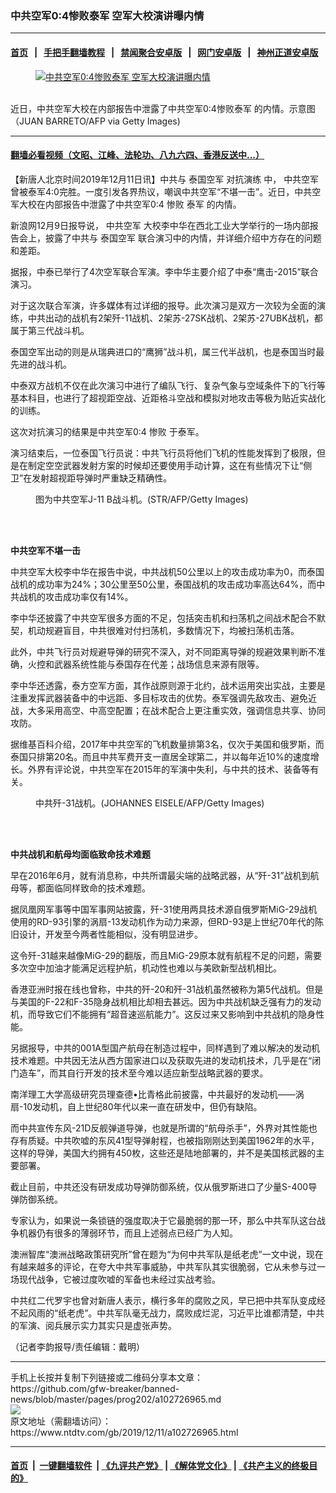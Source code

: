 ### 中共空军0:4惨败泰军 空军大校演讲曝内情
------------------------

#### [首页](https://github.com/gfw-breaker/banned-news/blob/master/README.md) &nbsp;&nbsp;|&nbsp;&nbsp; [手把手翻墙教程](https://github.com/gfw-breaker/guides/wiki) &nbsp;&nbsp;|&nbsp;&nbsp; [禁闻聚合安卓版](https://github.com/gfw-breaker/bn-android) &nbsp;&nbsp;|&nbsp;&nbsp; [网门安卓版](https://github.com/oGate2/oGate) &nbsp;&nbsp;|&nbsp;&nbsp; [神州正道安卓版](https://github.com/SzzdOgate/update) 



<div><div class="featured_image">
 <a href="https://i.ntdtv.com/assets/uploads/2019/12/GettyImages-808429242-1.jpg" target="_blank">
  <figure>
   <img alt="中共空军0:4惨败泰军 空军大校演讲曝内情" src="https://i.ntdtv.com/assets/uploads/2019/12/GettyImages-808429242-1-800x450.jpg"/>
  </figure><br/>
 </a>
 <span class="caption">
  近日，中共空军大校在内部报告中泄露了中共空军0:4惨败泰军 的内情。示意图（JUAN BARRETO/AFP via Getty Images)
 </span>
</div>
</div><hr/>

#### [翻墙必看视频（文昭、江峰、法轮功、八九六四、香港反送中...）](https://github.com/gfw-breaker/banned-news/blob/master/pages/link3.md)

<div><div class="post_content" itemprop="articleBody">
 <p>
  【新唐人北京时间2019年12月11日讯】中共与
  <ok href="https://www.ntdtv.com/gb/泰国空军.htm">
   泰国空军
  </ok>
  <ok href="https://www.ntdtv.com/gb/对抗演练.htm">
   对抗演练
  </ok>
  中，
  <ok href="https://www.ntdtv.com/gb/中共空军.htm">
   中共空军
  </ok>
  曾被泰军4:0完胜。一度引发各界热议，嘲讽中共空军“不堪一击”。近日，中共空军大校在内部报告中泄露了中共空军0:4
  <ok href="https://www.ntdtv.com/gb/惨败.htm">
   惨败
  </ok>
  泰军 的内情。
 </p>
 <p>
  新浪网12月9日报导说，
  <ok href="https://www.ntdtv.com/gb/中共空军.htm">
   中共空军
  </ok>
  大校李中华在西北工业大学举行的一场内部报告会上，披露了中共与
  <ok href="https://www.ntdtv.com/gb/泰国空军.htm">
   泰国空军
  </ok>
  联合演习中的内情，并详细介绍中方存在的问题和差距。
 </p>
 <p>
  据报，中泰已举行了4次空军联合军演。李中华主要介绍了中泰“鹰击-2015”联合演习。
 </p>
 <p>
  对于这次联合军演，许多媒体有过详细的报导。此次演习是双方一次较为全面的演练，中共出动的战机有2架歼-11战机、2架苏-27SK战机、2架苏-27UBK战机，都属于第三代战斗机。
 </p>
 <p>
  泰国空军出动的则是从瑞典进口的“鹰狮”战斗机，属三代半战机，也是泰国当时最先进的战斗机。
 </p>
 <p>
  中泰双方战机不仅在此次演习中进行了编队飞行、复杂气象与空域条件下的飞行等基本科目，也进行了超视距空战、近距格斗空战和模拟对地攻击等极为贴近实战化的训练。
 </p>
 <p>
  这次对抗演习的结果是中共空军0:4
  <ok href="https://www.ntdtv.com/gb/惨败.htm">
   惨败
  </ok>
  于泰军。
 </p>
 <p>
  演习结束后，一位泰国飞行员说：中共飞行员将他们飞机的性能发挥到了极限，但是在制定空空武器发射方案的时候却还要使用手动计算，这在有些情况下让“侧卫”在发射超视距导弹时严重缺乏精确性。
 </p>
 <figure class="wp-caption alignnone" id="attachment_102545618" style="width: 600px">
  <ok href="https://i.ntdtv.com/assets/uploads/2019/04/GettyImages-487985362.jpg">
   <img alt="" class="size-medium wp-image-102545618" src="https://i.ntdtv.com/assets/uploads/2019/04/GettyImages-487985362-600x356.jpg"/>
  </ok>
  <br/><figcaption class="wp-caption-text">
   图为中共空军J-11 B战斗机。(STR/AFP/Getty Images)
  </figcaption><br/>
 </figure><br/>
 <p>
  <strong>
   中共空军不堪一击
  </strong>
 </p>
 <p>
  中共空军大校李中华在报告中说，中共战机50公里以上的攻击成功率为0，而泰国战机的成功率为24%；30公里至50公里，泰国战机的攻击成功率高达64%，而中共战机的攻击成功率仅有14%。
 </p>
 <p>
  李中华还披露了中共空军很多方面的不足，包括突击机和扫荡机之间战术配合不默契，机动规避盲目，中共很难对付扫荡机，多数情况下，均被扫荡机击落。
 </p>
 <p>
  此外，中共飞行员对规避导弹的研究不深入，对不同距离导弹的规避效果判断不准确，火控和武器系统性能与泰国存在代差；战场信息来源有限等。
 </p>
 <p>
  李中华还透露，泰方空军方面，其作战原则源于北约，战术运用突出实战，主要是注重发挥武器装备中的中远距、多目标攻击的优势。泰军强调先敌攻击、避免近战，大多采用高空、中高空配置；在战术配合上更注重实效，强调信息共享、协同攻防。
 </p>
 <p>
  据维基百科介绍，2017年中共空军的飞机数量排第3名，仅次于美国和俄罗斯，而泰国只排第20名。而且中共军费开支一直居全球第二，并以每年近10%的速度增长。外界有评论说，中共空军在2015年的军演中失利，与中共的技术、装备等有关。
 </p>
 <figure class="wp-caption alignnone" id="attachment_102654140" style="width: 600px">
  <ok href="https://i.ntdtv.com/assets/uploads/2019/08/GettyImages-458782890.jpg">
   <img alt="" class="size-medium wp-image-102654140" src="https://i.ntdtv.com/assets/uploads/2019/08/GettyImages-458782890-600x383.jpg"/>
  </ok>
  <br/><figcaption class="wp-caption-text">
   中共歼-31战机。(JOHANNES EISELE/AFP/Getty Images)
  </figcaption><br/>
 </figure><br/>
 <p>
  <strong>
   中共战机和航母均面临致命技术难题
  </strong>
 </p>
 <p>
  早在2016年6月，就有消息称，中共所谓最尖端的战略武器，从“歼-31”战机到航母等，都面临同样致命的技术难题。
 </p>
 <p>
  据凤凰网军事等中国军事网站披露，歼-31使用两具技术源自俄罗斯MiG-29战机使用的RD-93引擎的涡扇-13发动机作为动力来源，但RD-93是上世纪70年代的陈旧设计，开发至今两者性能相似，没有明显进步。
 </p>
 <p>
  这令歼-31越来越像MiG-29的翻版，而且MiG-29原本就有航程不足的问题，需要多次空中加油才能满足远程护航，机动性也难以与美欧新型战机相比。
 </p>
 <p>
  香港亚洲时报在线也曾称，中共的歼-20和歼-31战机虽然被称为第5代战机。但是与美国的F-22和F-35隐身战机相比却相去甚远。因为中共战机缺乏强有力的发动机，而导致它们不能拥有“超音速巡航能力”。这反过来又影响到中共战机的隐身性能。
 </p>
 <p>
  另据报导，中共的001A型国产航母在制造过程中，同样遇到了难以解决的发动机技术难题。中共因无法从西方国家进口以及获取先进的发动机技术，几乎是在“闭门造车”，而其自行开发的技术至今难以适应新型战略武器的要求。
 </p>
 <p>
  南洋理工大学高级研究员理查德•比青格此前披露，中共最好的发动机——涡扇-10发动机，自上世纪80年代以来一直在研发中，但仍有缺陷。
 </p>
 <p>
  而中共宣传东风-21D反舰弹道导弹，也就是所谓的“航母杀手”，外界对其性能也存有质疑。中共吹嘘的东风41型导弹射程，也被指刚刚达到美国1962年的水平，这样的导弹，美国大约拥有450枚，这些还是陆地部署的，并不是美国核武器的主要部署。
 </p>
 <p>
  截止目前，中共还没有研发成功导弹防御系统，仅从俄罗斯进口了少量S-400导弹防御系统。
 </p>
 <p>
  专家认为，如果说一条锁链的强度取决于它最脆弱的那一环，那么中共军队这台战争机器仍有很多的薄弱环节，而且上述弱点已经广为人知。
 </p>
 <p>
  澳洲智库“澳洲战略政策研究所”曾在题为“为何中共军队是纸老虎”一文中说，现在有越来越多的评论，在夸大中共军事威胁，中共军队其实很脆弱，它从未参与过一场现代战争，它被过度吹嘘的军备也未经过实战考验。
 </p>
 <p>
  中共红二代罗宇也曾对新唐人表示，横行多年的腐败之风，早已把中共军队变成经不起风雨的“纸老虎”。中共军队毫无战力，腐败成烂泥，习近平比谁都清楚，中共的军演、阅兵展示实力其实只是虚张声势。
 </p>
 <p>
  （记者李韵报导/责任编辑：戴明）
 </p>
 <div class="single_ad">
 </div>
</div>
</div>
<hr/>
手机上长按并复制下列链接或二维码分享本文章：<br/>
https://github.com/gfw-breaker/banned-news/blob/master/pages/prog202/a102726965.md <br/>
<a href='https://github.com/gfw-breaker/banned-news/blob/master/pages/prog202/a102726965.md'><img src='https://github.com/gfw-breaker/banned-news/blob/master/pages/prog202/a102726965.md.png'/></a> <br/>
原文地址（需翻墙访问）：https://www.ntdtv.com/gb/2019/12/11/a102726965.html


------------------------
#### [首页](https://github.com/gfw-breaker/banned-news/blob/master/README.md) &nbsp;|&nbsp; [一键翻墙软件](https://github.com/gfw-breaker/nogfw/blob/master/README.md) &nbsp;| [《九评共产党》](https://github.com/gfw-breaker/9ping.md/blob/master/README.md#九评之一评共产党是什么) | [《解体党文化》](https://github.com/gfw-breaker/jtdwh.md/blob/master/README.md) | [《共产主义的终极目的》](https://github.com/gfw-breaker/gczydzjmd.md/blob/master/README.md)


<img src='http://gfw-breaker.win/banned-news/pages/prog202/a102726965.md' width='0px' height='0px'/>
